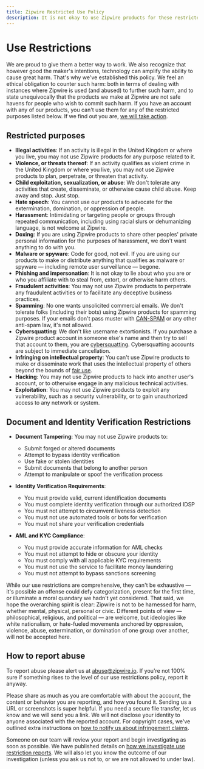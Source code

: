 ```yaml
---
title: Zipwire Restricted Use Policy
description: It is not okay to use Zipwire products for these restricted purposes.
---
```


# Use Restrictions

We are proud to give them a better way to work. We also recognize that however good the maker's intentions, technology can amplify the ability to cause great harm. That's why we've established this policy. We feel an ethical obligation to counter such harm: both in terms of dealing with instances where Zipwire is used (and abused) to further such harm, and to state unequivocally that the products we make at Zipwire are not safe havens for people who wish to commit such harm. If you have an account with any of our products, you can't use them for any of the restricted purposes listed below. If we find out you are, [we will take action](how-we-handle/index.md).

## Restricted purposes

* **Illegal activities**: If an activity is illegal in the United Kingdom or where you live, you may not use Zipwire products for any purpose related to it.
* **Violence, or threats thereof**: If an activity qualifies as violent crime in the United Kingdom or where you live, you may not use Zipwire products to plan, perpetrate, or threaten that activity.
* **Child exploitation, sexualization, or abuse**: We don't tolerate any activities that create, disseminate, or otherwise cause child abuse. Keep away and stop. Just stop.
* **Hate speech**: You cannot use our products to advocate for the extermination, domination, or oppression of people.
* **Harassment**: Intimidating or targeting people or groups through repeated communication, including using racial slurs or dehumanizing language, is not welcome at Zipwire.
* **Doxing**: If you are using Zipwire products to share other peoples' private personal information for the purposes of harassment, we don't want anything to do with you.
* **Malware or spyware**: Code for good, not evil. If you are using our products to make or distribute anything that qualifies as malware or spyware — including remote user surveillance — begone.
* **Phishing and impersonation**: It is not okay to lie about who you are or who you affiliate with to steal from, extort, or otherwise harm others.
* **Fraudulent activities**: You may not use Zipwire products to perpetrate any fraudulent activities or to facilitate any deceptive business practices.
* **Spamming**: No one wants unsolicited commercial emails. We don't tolerate folks (including their bots) using Zipwire products for spamming purposes. If your emails don't pass muster with [CAN-SPAM](https://www.ftc.gov/tips-advice/business-center/guidance/can-spam-act-compliance-guide-business) or any other anti-spam law, it's not allowed.
* **Cybersquatting**: We don't like username extortionists. If you purchase a Zipwire product account in someone else's name and then try to sell that account to them, you are [cybersquatting](https://www.law.cornell.edu/uscode/text/15/1125). Cybersquatting accounts are subject to immediate cancellation.
* **Infringing on intellectual property**: You can't use Zipwire products to make or disseminate work that uses the intellectual property of others beyond the bounds of [fair use](https://www.copyright.gov/fair-use/more-info.html).
* **Hacking**: You may not use Zipwire products to hack into another user's account, or to otherwise engage in any malicious technical activities.
* **Exploitation**: You may not use Zipwire products to exploit any vulnerability, such as a security vulnerability, or to gain unauthorized access to any network or system.

## Document and Identity Verification Restrictions

* **Document Tampering**: You may not use Zipwire products to:
  - Submit forged or altered documents
  - Attempt to bypass identity verification
  - Use fake or stolen identities
  - Submit documents that belong to another person
  - Attempt to manipulate or spoof the verification process

* **Identity Verification Requirements**:
  - You must provide valid, current identification documents
  - You must complete identity verification through our authorized IDSP
  - You must not attempt to circumvent liveness detection
  - You must not use automated tools or bots for verification
  - You must not share your verification credentials

* **AML and KYC Compliance**:
  - You must provide accurate information for AML checks
  - You must not attempt to hide or obscure your identity
  - You must comply with all applicable KYC requirements
  - You must not use the service to facilitate money laundering
  - You must not attempt to bypass sanctions screening

While our use restrictions are comprehensive, they can't be exhaustive — it's possible an offense could defy categorization, present for the first time, or illuminate a moral quandary we hadn't yet considered. That said, we hope the overarching spirit is clear: Zipwire is not to be harnessed for harm, whether mental, physical, personal or civic. Different points of view — philosophical, religious, and political — are welcome, but ideologies like white nationalism, or hate-fueled movements anchored by oppression, violence, abuse, extermination, or domination of one group over another, will not be accepted here.

## How to report abuse

To report abuse please alert us at [abuse@zipwire.io](mailto:abuse@zipwire.io). If you're not 100% sure if something rises to the level of our use restrictions policy, report it anyway.

Please share as much as you are comfortable with about the account, the content or behavior you are reporting, and how you found it. Sending us a URL or screenshots is super helpful. If you need a secure file transfer, let us know and we will send you a link. We will not disclose your identity to anyone associated with the reported account. For copyright cases, we've outlined extra instructions on [how to notify us about infringement claims](../copyright/index.md).

Someone on our team will review your report and begin investigating as soon as possible. We have published details on [how we investigate use restriction reports](how-we-handle/index.md). We will also let you know the outcome of our investigation (unless you ask us not to, or we are not allowed to under law).